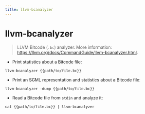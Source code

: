 ```yaml
---
title: llvm-bcanalyzer
---
```

# llvm-bcanalyzer

> LLVM Bitcode (`.bc`) analyzer.
> More information: <https://llvm.org/docs/CommandGuide/llvm-bcanalyzer.html>.

- Print statistics about a Bitcode file:

`llvm-bcanalyzer {{path/to/file.bc}}`

- Print an SGML representation and statistics about a Bitcode file:

`llvm-bcanalyzer -dump {{path/to/file.bc}}`

- Read a Bitcode file from `stdin` and analyze it:

`cat {{path/to/file.bc}} | llvm-bcanalyzer`
